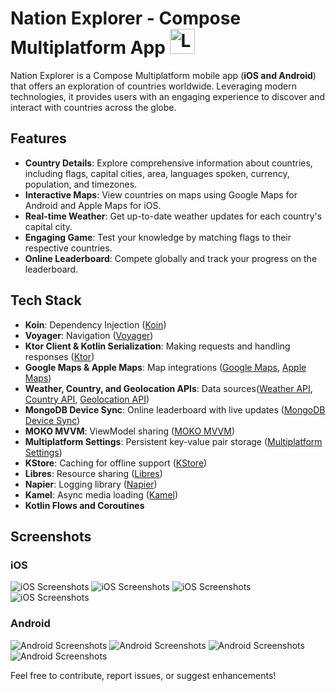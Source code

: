 # Nation Explorer - Compose Multiplatform App <img src="https://github.com/Pablit0x/NationExplorer/assets/76017191/27b397b2-ef8e-4ace-a25b-1f6c7888a848" alt="Logo" width="40" height="40"> 


Nation Explorer is a Compose Multiplatform mobile app (**iOS and Android**) that offers an exploration of countries worldwide. Leveraging modern technologies, it provides users with an engaging experience to discover and interact with countries across the globe.

## Features

- **Country Details**: Explore comprehensive information about countries, including flags, capital cities, area, languages spoken, currency, population, and timezones.
- **Interactive Maps**: View countries on maps using Google Maps for Android and Apple Maps for iOS.
- **Real-time Weather**: Get up-to-date weather updates for each country's capital city.
- **Engaging Game**: Test your knowledge by matching flags to their respective countries.
- **Online Leaderboard**: Compete globally and track your progress on the leaderboard.

## Tech Stack

- **Koin**: Dependency Injection ([Koin](https://github.com/InsertKoinIO/koin))
- **Voyager**: Navigation ([Voyager](https://voyager.adriel.cafe/))
- **Ktor Client & Kotlin Serialization**: Making requests and handling responses ([Ktor](https://github.com/ktorio/ktor))
- **Google Maps & Apple Maps**: Map integrations ([Google Maps](https://developers.google.com/maps/documentation/android-sdk/maps-compose), [Apple Maps](https://developer.apple.com/documentation/mapkit/))
- **Weather, Country, and Geolocation APIs**: Data sources([Weather API](https://api.api-ninjas.com/v1/weather), [Country API](https://restcountries.com/v3.1/all), [Geolocation API](https://api.opencagedata.com/geocode/v1/))
- **MongoDB Device Sync**: Online leaderboard with live updates ([MongoDB Device Sync](https://www.mongodb.com/atlas/app-services/device-sync))
- **MOKO MVVM**: ViewModel sharing ([MOKO MVVM](https://github.com/icerockdev/moko-mvvm))
- **Multiplatform Settings**: Persistent key-value pair storage ([Multiplatform Settings](https://github.com/russhwolf/multiplatform-settings))
- **KStore**: Caching for offline support ([KStore](https://github.com/xxfast/KStore))
- **Libres**: Resource sharing ([Libres](https://github.com/Skeptick/libres))
- **Napier**: Logging library ([Napier](https://github.com/AAkira/Napier))
- **Kamel**: Async media loading ([Kamel](https://github.com/Kamel-Media/Kamel))
- **Kotlin Flows and Coroutines**

## Screenshots

### iOS
![iOS Screenshots](https://github.com/Pablit0x/NationExplorer/assets/76017191/6a6e4115-9936-43ad-bfdd-3bac630a4da1)
![iOS Screenshots](https://github.com/Pablit0x/NationExplorer/assets/76017191/40c33947-799e-4352-a43b-0c1a5746ab62)
![iOS Screenshots](https://github.com/Pablit0x/NationExplorer/assets/76017191/fd93a498-a395-4f80-a3bf-7eebbfd26665)
![iOS Screenshots](https://github.com/Pablit0x/NationExplorer/assets/76017191/21d303c7-8899-4ebe-908e-1c2fe5a68e42)

### Android
![Android Screenshots](https://github.com/Pablit0x/NationExplorer/assets/76017191/523d1e80-27a5-4887-a6ce-9265ad15e02b)
![Android Screenshots](https://github.com/Pablit0x/NationExplorer/assets/76017191/7e735609-6f42-444f-88ba-066271469c4f)
![Android Screenshots](https://github.com/Pablit0x/NationExplorer/assets/76017191/1bd2e3b4-92f7-4ac7-82cf-ecf3005d1e41)
![Android Screenshots](https://github.com/Pablit0x/NationExplorer/assets/76017191/633e25b9-6ebe-442f-a653-bd03609eccdd)

Feel free to contribute, report issues, or suggest enhancements!
